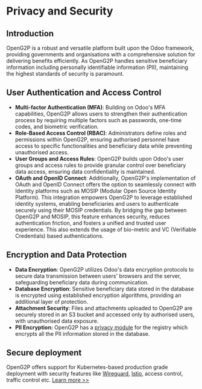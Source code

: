 # Privacy and Security

## Introduction

OpenG2P is a robust and versatile platform built upon the Odoo framework, providing governments and organisations with a comprehensive solution for delivering benefits efficiently. As OpenG2P handles sensitive beneficiary information including personally identifiable information (PII), maintaining the highest standards of security is paramount.

## User Authentication and Access Control

* **Multi-factor Authentication (MFA)**: Building on Odoo's MFA capabilities, OpenG2P allows users to strengthen their authentication process by requiring multiple factors such as passwords, one-time codes, and biometric verification.
* **Role-Based Access Control (RBAC)**: Administrators define roles and permissions within OpenG2P, ensuring authorised personnel have access to specific functionalities and beneficiary data while preventing unauthorised access.
* **User Groups and Access Rules**: OpenG2P builds upon Odoo's user groups and access rules to provide granular control over beneficiary data access, ensuring data confidentiality is maintained.
* **OAuth and OpenID Connect**: Additionally, OpenG2P's implementation of OAuth and OpenID Connect offers the option to seamlessly connect with Identity platforms such as MOSIP (Modular Open Source Identity Platform). This integration empowers OpenG2P to leverage established identity systems, enabling beneficiaries and users to authenticate securely using their MOSIP credentials. By bridging the gap between OpenG2P and MOSIP, this feature enhances security, reduces authentication friction, and fosters a unified and trusted user experience. This also extends the usage of bio-metric and VC (Verifiable Credentials) based authentications.

## Encryption and Data Protection

* **Data Encryption**: OpenG2P utilizes Odoo's data encryption protocols to secure data transmission between users' browsers and the server, safeguarding beneficiary data during communication.
* **Database Encryption**: Sensitive beneficiary data stored in the database is encrypted using established encryption algorithms, providing an additional layer of protection.
* **Attachment Security**: Files and attachments uploaded to OpenG2P are securely stored in an S3 bucket and accessed only by authorised users, with unauthorised data exposure.
* **PII Encryption:** OpenG2P has a [privacy module](https://github.com/OpenG2P/openg2p-security) for the registry which encrypts all the PII information stored in the database.

## Secure deployment

OpenG2P offers support for Kubernetes-based production grade deployment with security features like [Wireguard](https://www.wireguard.com/), [Istio](https://istio.io/), access control, traffic control etc. [ Learn more >>](deployment/)
